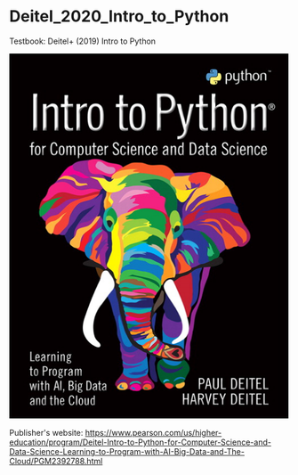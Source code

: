 # Deitel_2020_Intro_to_Python
Testbook: Deitel+ (2019) Intro to Python

<kbd >
  <img src="book.jpg" 
     style="border:1px solid black;
            width:500px;"  >
</kbd>


Publisher's website:
https://www.pearson.com/us/higher-education/program/Deitel-Intro-to-Python-for-Computer-Science-and-Data-Science-Learning-to-Program-with-AI-Big-Data-and-The-Cloud/PGM2392788.html
